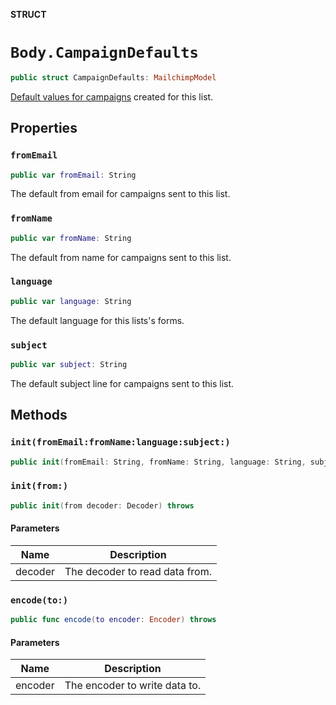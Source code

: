 **STRUCT**

# `Body.CampaignDefaults`

```swift
public struct CampaignDefaults: MailchimpModel
```

[Default values for campaigns](https://mailchimp.com/help/edit-your-emails-subject-preview-text-from-name-or-from-email-address/) created for this list.

## Properties
### `fromEmail`

```swift
public var fromEmail: String
```

The default from email for campaigns sent to this list.

### `fromName`

```swift
public var fromName: String
```

The default from name for campaigns sent to this list.

### `language`

```swift
public var language: String
```

The default language for this lists's forms.

### `subject`

```swift
public var subject: String
```

The default subject line for campaigns sent to this list.

## Methods
### `init(fromEmail:fromName:language:subject:)`

```swift
public init(fromEmail: String, fromName: String, language: String, subject: String)
```

### `init(from:)`

```swift
public init(from decoder: Decoder) throws
```

#### Parameters

| Name | Description |
| ---- | ----------- |
| decoder | The decoder to read data from. |

### `encode(to:)`

```swift
public func encode(to encoder: Encoder) throws
```

#### Parameters

| Name | Description |
| ---- | ----------- |
| encoder | The encoder to write data to. |